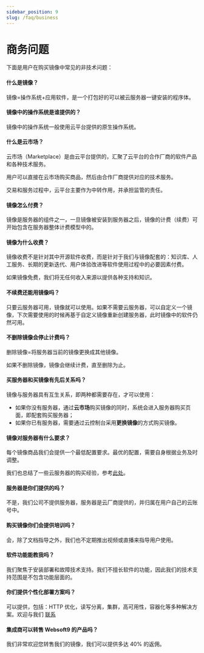 ```yaml
---
sidebar_position: 9
slug: /faq/business
---
```


# 商务问题

下面是用户在购买镜像中常见的非技术问题：

#### 什么是镜像？

镜像=操作系统+应用软件，是一个打包好的可以被云服务器一键安装的程序体。  

#### 镜像中的操作系统是谁提供的？

镜像中的操作系统一般使用云平台提供的原生操作系统。

#### 什么是云市场？

云市场（Marketplace）是由云平台提供的，汇聚了云平台的合作厂商的软件产品和各种技术服务。  

用户可以直接在云市场购买商品，然后由合作厂商提供对应的技术服务。  

交易和服务过程中，云平台主要作为中转作用，并承担监管的责任。

#### 镜像怎么付费？

镜像是服务器的组件之一，一旦镜像被安装到服务器之后，镜像的计费（续费）可开始包含在服务器整体计费模型中的。

#### 镜像为什么收费？

镜像收费不是针对其中开源软件收费，而是针对于我们与镜像配套的：知识库、人工服务、长期的更新迭代、用户体验改进等软件使用过程中的必要因素付费。  

如果镜像免费，我们将无任何收入来源以提供各种支持和知识。

#### 不续费还能用镜像吗？

只要云服务器可用，镜像就可以使用。如果不需要云服务器，可以自定义一个镜像，下次需要使用的时候再基于自定义镜像重新创建服务器，此时镜像中的软件仍然可用。

#### 不删除镜像会停止计费吗？

删除镜像=将服务器当前的镜像更换成其他镜像。  

如果不删除镜像，镜像会继续计费，直至删除为止。

#### 买服务器和买镜像有先后关系吗？

镜像与服务器具有互生关系，即两种都需要存在，才可以使用：

* 如果你没有服务器，通过**云市场**购买镜像的同时，系统会进入服务器购买页面，即配套购买服务器；  
* 如果你已有服务器，需要通过云控制台采用**更换镜像**的方式购买镜像。

#### 镜像对服务器有什么要求？

每个镜像商品我们会提供一个最低配置要求。最优的配置，需要自身根据业务及时调整。

我们也总结了一些云服务器的购买经验，参考[此处](../user/cloud#howbuy)。

#### 服务器是你们提供的吗？

不是，我们公司不提供服务器，服务器是云厂商提供的，并归属在用户自己的云账号中。

#### 购买镜像你们会提供培训吗？

会，除了文档指导之外，我们也不定期推出视频或直播来指导用户使用。

#### 软件功能能教我吗？

我们聚焦于安装部署和故障技术支持。我们不擅长软件的功能，因此我们的技术支持范围是不包含功能层面的。

#### 你们提供个性化部署方案吗？

可以提供，包括：HTTP 优化，读写分离，集群，高可用性，容器化等多种解决方案。欢迎与我们 [联系](https://www.websoft9.com)

#### 集成商可以转售 Websoft9 的产品吗？

我们非常欢迎您转售我们的镜像，我们可以提供多达 40% 的返佣。